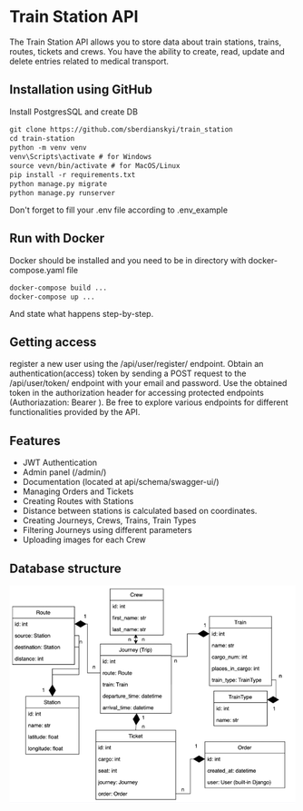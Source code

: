 
# Train Station API

The Train Station API allows you to store data about train stations, 
trains, routes, tickets and crews. You have the ability to create, read, 
update and delete entries related to medical transport.

## Installation using GitHub

Install PostgresSQL and create DB

```shell
git clone https://github.com/sberdianskyi/train_station
cd train-station
python -m venv venv
venv\Scripts\activate # for Windows
source vevn/bin/activate # for MacOS/Linux
pip install -r requirements.txt
python manage.py migrate
python manage.py runserver
```

Don't forget to fill your .env file according to .env_example

## Run with Docker

Docker should be installed and you need to be in directory with docker-compose.yaml file

```shell
docker-compose build ...
docker-compose up ...
```

And state what happens step-by-step.

## Getting access

register a new user using the /api/user/register/ endpoint. 
Obtain an authentication(access) token by sending a POST request 
to the /api/user/token/ endpoint with your email and password. 
Use the obtained token in the authorization header for accessing 
protected endpoints (Authoriazation: Bearer <Your access token>). 
Be free to explore various endpoints for different functionalities 
provided by the API.


## Features

* JWT Authentication
* Admin panel (/admin/)
* Documentation (located at api/schema/swagger-ui/)
* Managing Orders and Tickets
* Creating Routes with Stations
* Distance between stations is calculated based on coordinates.
* Creating Journeys, Crews, Trains, Train Types
* Filtering Journeys using different parameters
* Uploading images for each Crew

## Database structure

![db_structure.png](db_structure.png)
